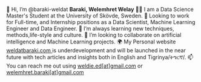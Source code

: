 👋 Hi, I’m @baraki-weldat <b> Baraki, Welemhret Welay</b>
👨‍🎓 I am a Data Science Master's Student at the University of Skövde, Sweden.
👀 Looking to work for Full-time, and Internship positions as a Data Scientist, Machine Learning Engineer and Data Engineer. 
🌱 I’m always learning new techniques, methods,life-style and culture. 
💞️ I’m looking to collaborate on artificial intelligence and Machine Learning projects.
🌍 My Personal website <a href="http://weldatbaraki.com/"> weldatbaraki.com </a> is underdevelopment and will be launched in the near future with tech articles and insights both in English and Tigrinya/ትግርኛ/. 
📫 You can reach me out using <a href="mailto:weldie.ed@gmail.com">weldie.ed[at]gmail.com</a> or <a href="mailto:welemhret.baraki@gmail.com">welemhret.baraki[at]gmail.com </a>

<!---
baraki-weldat/baraki-weldat is a ✨ special ✨ repository because its `README.md` (this file) appears on your GitHub profile.
You can click the Preview link to take a look at your changes.
--->
